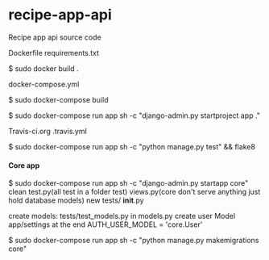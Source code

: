 # recipe-app-api
Recipe app api source code

Dockerfile
requirements.txt

$ sudo docker build .

docker-compose.yml

$ sudo docker-compose build

$ sudo docker-compose run app sh -c "django-admin.py startproject app ."

Travis-ci.org
.travis.yml

$ sudo docker-compose run app sh -c "python manage.py test" && flake8

#### Core app

$ sudo docker-compose run app sh -c "django-admin.py startapp core"
clean
  test.py(all test in a folder test)
  views.py(core don't serve anything just hold database models)
new
    tests/
      __init__.py

create models:
  tests/test_models.py
  in models.py create user Model
  app/settings at the end
    AUTH_USER_MODEL = 'core.User'

$ sudo docker-compose run app sh -c "python manage.py makemigrations core"
